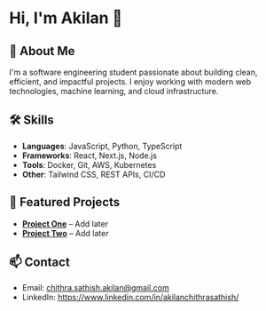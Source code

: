 # Hi, I'm Akilan 👋

## 🚀 About Me
I'm a software engineering student passionate about building clean, efficient, and impactful projects. I enjoy working with modern web technologies, machine learning, and cloud infrastructure.

## 🛠 Skills
- **Languages**: JavaScript, Python, TypeScript
- **Frameworks**: React, Next.js, Node.js
- **Tools**: Docker, Git, AWS, Kubernetes
- **Other**: Tailwind CSS, REST APIs, CI/CD

## 📌 Featured Projects
- [**Project One**](#) – Add later
- [**Project Two**](#) – Add later

## 📫 Contact
- Email: chithra.sathish.akilan@gmail.com
- LinkedIn: https://www.linkedin.com/in/akilanchithrasathish/
